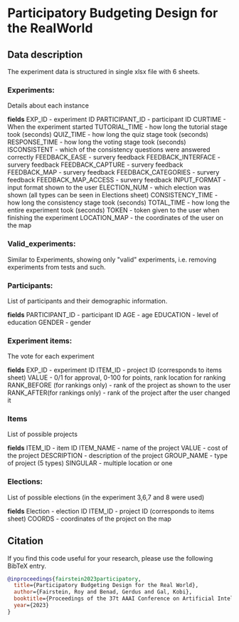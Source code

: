 # Participatory Budgeting Design for the RealWorld

## Data description
The experiment data is structured in single xlsx file with 6 sheets.

### Experiments: 
Details about each instance

**fields**
EXP_ID - experiment ID
PARTICIPANT_ID - participant ID
CURTIME - When the experiment started
TUTORIAL_TIME - how long the tutorial stage took (seconds)
QUIZ_TIME - how long the quiz stage took (seconds)
RESPONSE_TIME - how long the voting stage took (seconds)
ISCONSISTENT - which of the consistency questions were answered correctly
FEEDBACK_EASE - survery feedback
FEEDBACK_INTERFACE - survery feedback
FEEDBACK_CAPTURE - survery feedback
FEEDBACK_MAP - survery feedback
FEEDBACK_CATEGORIES - survery feedback
FEEDBACK_MAP_ACCESS - survery feedback
INPUT_FORMAT - input format shown to the user
ELECTION_NUM - which election was shown (all types can be seen in Elections sheet)
CONSISTENCY_TIME - how long the consistency stage took (seconds)
TOTAL_TIME - how long the entire experiment took (seconds)
TOKEN - token given to the user when finishing the experiment
LOCATION_MAP - the coordinates of the user on the map

### Valid_experiments:
Similar to Experiments, showing only "valid" experiments, i.e. removing experiments from tests and such.

### Participants:
List of participants and their demographic information.

**fields**
PARTICIPANT_ID - participant ID
AGE - age
EDUCATION - level of education
GENDER - gender

### Experiment items:
The vote for each experiment

**fields**
EXP_ID - experiment ID
ITEM_ID - project ID (corresponds to items sheet)
VALUE - 0/1 for approval, 0-100 for points, rank location for ranking
RANK_BEFORE (for rankings only) -  rank of the project as shown to the user
RANK_AFTER(for rankings only) -  rank of the project after the user changed it

### Items
List of possible projects

**fields**
ITEM_ID - item ID
ITEM_NAME - name of the project
VALUE - cost of the project
DESCRIPTION - description of the project
GROUP_NAME - type of project (5 types)
SINGULAR - multiple location or one

### Elections:
List of possible elections (in the experiment 3,6,7 and 8 were used)

**fields**
Election - election ID
ITEM_ID - project ID (corresponds to items sheet)
COORDS - coordinates of the project on the map

## Citation

If you find this code useful for your research, please use the following BibTeX entry.

```bibtex
@inproceedings{fairstein2023participatory,
  title={Participatory Budgeting Design for the Real World},
  author={Fairstein, Roy and Benad, Gerdus and Gal, Kobi},
  booktitle={Proceedings of the 37t AAAI Conference on Artificial Intelligence},
  year={2023}
}
```
